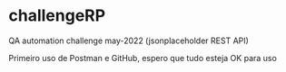 # challengeRP

QA automation challenge may-2022 (jsonplaceholder REST API)

Primeiro uso de Postman e GitHub, espero que tudo esteja OK para uso
